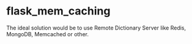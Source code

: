 # flask_mem_caching

The ideal solution would be to use Remote Dictionary Server like Redis, MongoDB, Memcached or other.
